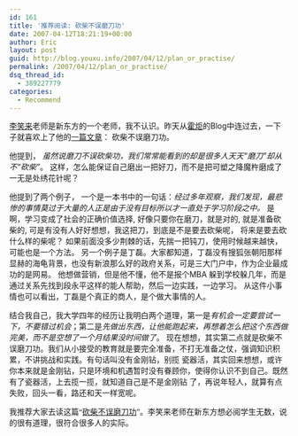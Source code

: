 ```yaml
---
id: 161
title: '推荐阅读: 砍柴不误磨刀功'
date: 2007-04-12T18:21:19+00:00
author: Eric
layout: post
guid: http://blog.youxu.info/2007/04/12/plan_or_practise/
permalink: /2007/04/12/plan_or_practise/
dsq_thread_id:
  - 389227779
categories:
  - Recommend
---
```

[李笑来](http://www.xiaolai.net/)老师是新东方的一个老师，我不认识。昨天从[霍炬](http://blog.devep.net/virushuo/)的Blog中连过去，一下子就喜欢上了他的<a href="http://www.xiaolai.net/?p=299" target="_blank">一篇文章</a>： 砍柴不误磨刀功。

他提到， <span style="font-family: 宋体"></span><span style="font-style: italic">虽然说磨刀不误砍柴功，我们常常能看到的却是很多人天天“磨刀”却从不“砍柴”</span>。 这样，怎么能保证自己磨出一把好刀，而不是把可塑之降魔杵磨成了一无是处绣花针呢？

他提到了两个例子， 一个是一本书中的一句话：<span style="font-family: 宋体"></span><span style="font-style: italic">经过多年观察，我们发现，最悲惨的事情莫过于大量的人正是由于没有目标所以才一直处于学习阶段之中。</span> 是啊，学习变成了社会的正确价值选择, 好像只要你在磨刀，就是对的, 就是准备砍柴的, 可是有没有人好好想想，我这把刀，到底是不是要去砍柴呢， 将来是要去砍什么样的柴呢？ 如果前面没多少荆棘的话，先揣一把钝刀，使用时候越来越快，可能也是一个方法。 另一个例子是丁磊。大家都知道，丁磊没有搜狐张朝阳那样显赫的海龟背景，也没有新浪那么好的政府关系，可是三大门户中，作为企业最成功的是网易。 他想做营销，但是他不懂，他不是报个MBA 躲到学校躲几年，而是通过关系先找到段永平这样的能人帮助，然后一边实践，一边学习。 从这件小事情也可以看出，丁磊是个真正的商人，是个做大事情的人。

结合我自己，我大学四年的经历让我明白两个道理，第一是<span style="font-style: italic">有机会一定要尝试一下，不要错过机会</span>；第二是<span style="font-style: italic">先做出东西，让他能跑起来，再想着怎么把这个东西做完美，而不是空想了一个月结果没时间做了</span>。 现在想想，其实第二点就是砍柴不误磨刀功。我们从小接受的教育就是要完全准备，不打无准备之仗，强调知识积累，不讲挑战和实践。有句话叫没有金刚钻，别揽 瓷器活，其实回来想想，或许你本来就是金刚钻，只是环境和机遇暂时没有眷顾你，使得你认识不到自己。既然有了瓷器活，上去揽一揽，就知道自己是不是金刚钻 了，再说年轻人，就算有点失败，回头一看，路还和天一样宽呢。

<span style="font-family: 宋体">我推荐大家去读这篇“<a href="http://www.xiaolai.net/?p=299">砍柴不误磨刀功</a>”。李笑来老师在新东方想必阅学生无数，说的很有道理，很符合很多人的实际。</span>